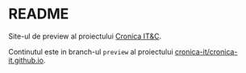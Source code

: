 # README

Site-ul de preview al proiectului [Cronica IT&C](https://cronica-it.github.io/preview/).

Continutul este in branch-ul `preview` al proiectului
[cronica-it/cronica-it.github.io](https://github.com/cronica-it/cronica-it.github.io).
